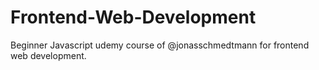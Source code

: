# Frontend-Web-Development
Beginner Javascript udemy course of @jonasschmedtmann for frontend web development.
